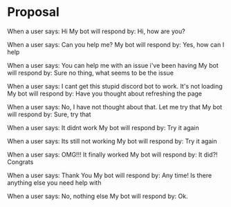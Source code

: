 # Proposal

When a user says: Hi
My bot will respond by: Hi, how are you?

When a user says: Can you help me?
My bot will respond by: Yes, how can I help

When a user says: You can help me with an issue i've been having
My bot will respond by: Sure no thing, what seems to be the issue

When a user says: I cant get this stupid discord bot to work. It's not loading
My bot will respond by: Have you thought about refreshing the page

When a user says: No, I have not thought about that. Let me try that
My bot will respond by: Sure, try that

When a user says: It didnt work
My bot will respond by: Try it again

When a user says: Its still not working
My bot will respond by: Try it again

When a user says: OMG!!! It finally worked
My bot will respond by: It did?! Congrats

When a user says: Thank You
My bot will respond by: 
Any time! Is there anything else you need help with


When a user says: No, nothing else
My bot will respond by: Ok.